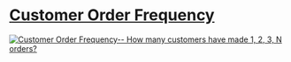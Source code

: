 # [Customer Order Frequency](https://public.tableau.com/app/profile/jiakun.zheng/viz/LOD1-CustomerOrderFrequency_16588880333730/CustomerOrderFrequency)

<div class='tableauPlaceholder' id='viz1660421229617' style='position: relative'><noscript><a href='#'><img
                alt='Customer Order Frequency-- How many customers have made 1, 2, 3, N orders?  '
                src='https:&#47;&#47;public.tableau.com&#47;static&#47;images&#47;LO&#47;LOD1-CustomerOrderFrequency_16588880333730&#47;CustomerOrderFrequency&#47;1_rss.png'
                style='border: none' /></a></noscript></div>
